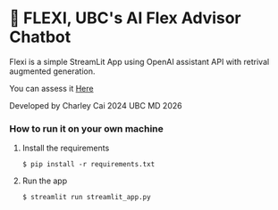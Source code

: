 # 💬 FLEXI, UBC's AI Flex Advisor Chatbot

Flexi is a simple StreamLit App using OpenAI assistant API with retrival augmented generation.

You can assess it [Here](https://ubcvirtualflex.streamlit.app/)

Developed by Charley Cai 2024
UBC MD 2026

### How to run it on your own machine

1. Install the requirements

   ```
   $ pip install -r requirements.txt
   ```

2. Run the app

   ```
   $ streamlit run streamlit_app.py
   ```
